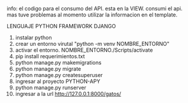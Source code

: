 info: el codigo para el consumo del API. esta en la VIEW.
consumi el api. mas tuve problemas al momento utilizar la informacion en el template.

LENGUAJE PYTHON 
FRAMEWORK DJANGO

1. instalar python
2. crear un entorno virutal "python -m venv NOMBRE_ENTORNO"
3. activar el entorno. NOMBRE_ENTORNO./Scripts/activate
4. pip install requerimientos.txt
5. python manage.py makemigrations
6. python manage.py migrate
7. python manage.py createsuperuser
8. ingresar al proyecto PYTHON-APY
9. python manage.py runserver
10. ingresar a la url http://127.0.0.1:8000/gatos/
